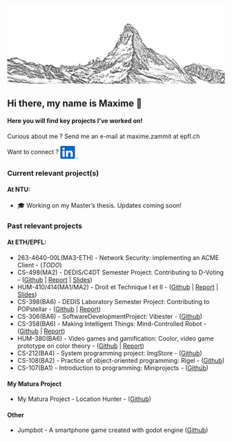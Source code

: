 ![Header](./assets/banner.png)

## Hi there, my name is Maxime 👋

#### Here you will find key projects I've worked on!

Curious about me ? Send me an e-mail at maxime.zammit at epfl.ch 
<!-- visit my website [here](#)-->
Want to connect ? <a href="https://www.linkedin.com/in/maxime-zmt?utm_source=website" target="blank"><img align="center" src="assets/linkedin_logo.svg" alt="" height="30" width="40" /></a>


### Current relevant project(s)
#### At NTU:
- 🎓 Working on my Master’s thesis. Updates coming soon!



### Past relevant projects
#### At ETH/EPFL:
- 263-4640-00L(MA3-ETH) - Network Security: implementing an ACME Client - (*TODO*)
- CS-498(MA2) - DEDIS/C4DT Semester Project: Contributing to D-Voting - ([Github](https://github.com/MaximeZmt/d-voting) | [Report](docs/MaximeZammit_MasterResearchProject_D-Voting.pdf) | [Slides](docs/MaximeZammitFinalSlides.pdf))
- HUM-410/414(MA1/MA2) - Droit et Technique I et II - ([Github](https://github.com/MaximeZmt/Droit-et-Technique-I-et-II) | [Report](https://github.com/MaximeZmt/Droit-et-Technique-I-et-II/blob/main/BrevetsEtBiotechnologiesVegetales_final.pdf) | [Slides](https://github.com/MaximeZmt/Droit-et-Technique-I-et-II/blob/main/BrevetsEtBiotechnologiesVegetales_slides.pdf))
- CS-398(BA6) - DEDIS Laboratory Semester Project: Contributing to POPstellar - ([Github](https://github.com/dedis/popstellar) | [Report](https://www.epfl.ch/labs/dedis/wp-content/uploads/2022/07/report-2022-1-PoP.pdf)) <!-- Archive Link if broken: https://web.archive.org/web/20240109220256/https://www.epfl.ch/labs/dedis/wp-content/uploads/2022/07/report-2022-1-PoP.pdf-->
- CS-306(BA6) - SoftwareDevelopmentProject: Vibester - ([Github](https://github.com/MaximeZmt/SDP_2022-Vibester/))
- CS-358(BA6) - Making Intelligent Things: Mind-Controlled Robot - ([Github](https://github.com/EPFL-EEG-Team) | [Report](https://github.com/EPFL-EEG-Team/.github/raw/main/EEG_Final_Report.pdf))
- HUM-380(BA6) -  Video games and gamification: Coolor, video game prototype on color theory - ([Github](https://github.com/RabbitStudiosCH) | [Report](https://github.com/RabbitStudiosCH/.github/raw/main/Rapport_Jeu_Video_Coolor_Groupe_1.pdf))
- CS-212(BA4) - System programming project: ImgStore - ([Github](https://github.com/MaximeZmt/CS212-ImgStore))
- CS-108(BA2) - Practice of object-oriented programming: Rigel - ([Github](https://github.com/MaximeZmt/CS-108-Rigel))
- CS-107(BA1) - Introduction to programming: Miniprojects - ([Github](https://github.com/MaximeZmt/CS107-Miniprojet1-2))

#### My Matura Project
- My Matura Project - Location Hunter - ([Github](https://github.com/MaximeZmt/LocationHunter))

#### Other
- Jumpbot - A smartphone game created with godot engine ([Github](https://github.com/MaximeZmt/jumpbot))

